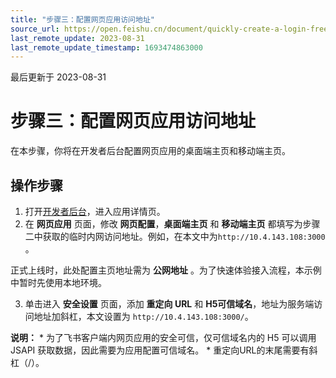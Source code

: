 ```yaml
---
title: "步骤三：配置网页应用访问地址"
source_url: https://open.feishu.cn/document/quickly-create-a-login-free-web-app/configure-the-web-application-access-address
last_remote_update: 2023-08-31
last_remote_update_timestamp: 1693474863000
---
```

最后更新于 2023-08-31

# 步骤三：配置网页应用访问地址

在本步骤，你将在开发者后台配置网页应用的桌面端主页和移动端主页。

## 操作步骤
1. 打开[开发者后台](https://open.feishu.cn/app)，进入应用详情页。
2. 在 **网页应用** 页面，修改 **网页配置**，**桌面端主页** 和 **移动端主页** 都填写为步骤二中获取的临时内网访问地址。例如，在本文中为`http://10.4.143.108:3000` 。

正式上线时，此处配置主页地址需为 **公网地址** 。为了快速体验接入流程，本示例中暂时先使用本地环境。

3. 单击进入 **安全设置** 页面，添加 **重定向 URL** 和 **H5可信域名**，地址为服务端访问地址加斜杠，本文设置为 `http://10.4.143.108:3000/`。

**说明：**
    * 为了飞书客户端内网页应用的安全可信，仅可信域名内的 H5 可以调用 JSAPI 获取数据，因此需要为应用配置可信域名。
    * 重定向URL的末尾需要有斜杠（/）。
